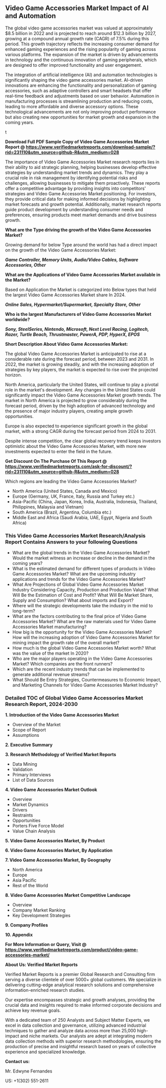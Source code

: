 <h2>Video Game Accessories Market Impact of AI and Automation</h2><p>The global video game accessories market was valued at approximately $8.5 billion in 2022 and is projected to reach around $12.3 billion by 2027, growing at a compound annual growth rate (CAGR) of 7.5% during this period. This growth trajectory reflects the increasing consumer demand for enhanced gaming experiences and the rising popularity of gaming across various platforms. The expansion of the market is driven by advancements in technology and the continuous innovation of gaming peripherals, which are designed to offer improved functionality and user engagement.</p><p>The integration of artificial intelligence (AI) and automation technologies is significantly shaping the video game accessories market. AI-driven innovations are enhancing the functionality and personalization of gaming accessories, such as adaptive controllers and smart headsets that offer real-time feedback and adjustments based on user behavior. Automation in manufacturing processes is streamlining production and reducing costs, leading to more affordable and diverse accessory options. These technological advancements are not only improving product performance but also creating new opportunities for market growth and expansion in the coming years.</p>t</p><p id="" class=""><strong>Download Full PDF Sample Copy of Video Game Accessories Market Report @ <a href="https://www.verifiedmarketreports.com/download-sample/?rid=231110&utm_source=github-R&utm_medium=028" target="_blank">https://www.verifiedmarketreports.com/download-sample/?rid=231110&utm_source=github-R&utm_medium=028</a></strong></p><p>The importance of&nbsp;Video Game Accessories Market research reports lies in their ability to aid strategic planning, helping businesses develop effective strategies by understanding market trends and dynamics. They play a crucial role in risk management by identifying potential risks and challenges, allowing businesses to mitigate them proactively. These reports offer a competitive advantage by providing insights into competitors' strategies and Video Game Accessories Market positioning. For investors, they provide critical data for making informed decisions by highlighting market forecasts and growth potential. Additionally, market research reports guide product development by understanding consumer needs and preferences, ensuring products meet market demands and drive business growth.</p><p><strong>What are the&nbsp;Type driving the growth of the Video Game Accessories Market?</strong></p><p id="" class="">Growing demand for below Type around the world has had a direct impact on the growth of the Video Game Accessories Market:</p><em><strong>Game Controller, Memory Units, Audio/Video Cables, Software Accessories, Other</strong></em></p><strong>What are the&nbsp;Applications&nbsp;of Video Game Accessories Market available in the Market?</strong></p><p id="" class="">Based on Application the Market is categorized into Below types that held the largest Video Game Accessories Market share In 2024.</p><em><strong>Online Sales, Hypermarket/Supermarket, Specialty Store, Other</strong></em></p><strong>Who is the largest Manufacturers of Video Game Accessories Market worldwide?</strong></p><p><em><strong>Sony, SteelSeries, Nintendo, Microsoft, Next Level Racing, Logitech, Razer, Turtle Beach, Thrustmaster, PowerA, PDP, HyperX, EPOS</strong></em></p><p id="" class=""><strong>Short Description About Video Game Accessories Market:</strong></p><p>The global Video Game Accessories Market is anticipated to rise at a considerable rate during the forecast period, between 2023 and 2031. In 2022, the market is growing steadily, and with the increasing adoption of strategies by key players, the market is expected to rise over the projected horizon.</p><p>North America, particularly the United States, will continue to play a pivotal role in the market's development. Any changes in the United States could significantly impact the Video Game Accessories Market growth trends. The market in North America is projected to grow considerably during the forecast period, driven by the high adoption of advanced technology and the presence of major industry players, creating ample growth opportunities.</p><p>Europe is also expected to experience significant growth in the global market, with a strong CAGR during the forecast period from 2024 to 2031.</p><p>Despite intense competition, the clear global recovery trend keeps investors optimistic about the Video Game Accessories Market, with more new investments expected to enter the field in the future.</p><p id="" class=""><strong>Get Discount On The Purchase Of This Report @ <a href="https://www.verifiedmarketreports.com/ask-for-discount/?rid=231110&utm_source=github-R&utm_medium=028" target="_blank">https://www.verifiedmarketreports.com/ask-for-discount/?rid=231110&utm_source=github-R&utm_medium=028</a></strong></p>Which regions are leading the Video Game Accessories Market?</p><ul><li>North America (United States, Canada and Mexico)</li><li>Europe (Germany, UK, France, Italy, Russia and Turkey etc.)</li><li>Asia-Pacific (China, Japan, Korea, India, Australia, Indonesia, Thailand, Philippines, Malaysia and Vietnam)</li><li>South America (Brazil, Argentina, Columbia etc.)</li><li>Middle East and Africa (Saudi Arabia, UAE, Egypt, Nigeria and South Africa)</li></ul><h3 id="" class="">This Video Game Accessories Market Research/Analysis Report Contains Answers to your following Questions</h3><ul><li>What are the global trends in the Video Game Accessories Market? Would the market witness an increase or decline in the demand in the coming years?</li><li>What is the estimated demand for different types of products in Video Game Accessories Market? What are the upcoming industry applications and trends for the Video Game Accessories Market?</li><li>What Are Projections of Global Video Game Accessories Market Industry Considering Capacity, Production and Production Value? What Will Be the Estimation of Cost and Profit? What Will Be Market Share, Supply and Consumption? What about imports and Export?</li><li>Where will the strategic developments take the industry in the mid to long-term?</li><li>What are the factors contributing to the final price of Video Game Accessories Market? What are the raw materials used for Video Game Accessories Market manufacturing?</li><li>How big is the opportunity for the Video Game Accessories Market? How will the increasing adoption of Video Game Accessories Market for mining impact the growth rate of the overall market?</li><li>How much is the global Video Game Accessories Market worth? What was the value of the market In 2020?</li><li>Who are the major players operating in the Video Game Accessories Market? Which companies are the front runners?</li><li>Which are the recent industry trends that can be implemented to generate additional revenue streams?</li><li>What Should Be Entry Strategies, Countermeasures to Economic Impact, and Marketing Channels for Video Game Accessories Market Industry?</li></ul><h3 id="" class="">Detailed TOC of Global Video Game Accessories Market Research Report, 2024-2030</h3><p id="" class=""><strong>1. Introduction of the Video Game Accessories Market</strong></p><ul><li>Overview of the Market</li><li>Scope of Report</li><li>Assumptions</li></ul><p id="" class=""><strong>2. Executive Summary</strong></p><p id="" class=""><strong>3. Research Methodology of Verified Market Reports</strong></p><ul><li>Data Mining</li><li>Validation</li><li>Primary Interviews</li><li>List of Data Sources</li></ul><p id="" class=""><strong>4. Video Game Accessories Market Outlook</strong></p><ul><li>Overview</li><li>Market Dynamics</li><li>Drivers</li><li>Restraints</li><li>Opportunities</li><li>Porters Five Force Model</li><li>Value Chain Analysis</li></ul><p id="" class=""><strong>5. Video Game Accessories Market, By Product</strong></p><p id="" class=""><strong>6. Video Game Accessories Market, By Application</strong></p><p id="" class=""><strong>7. Video Game Accessories Market, By Geography</strong></p><ul><li>North America</li><li>Europe</li><li>Asia Pacific</li><li>Rest of the World</li></ul><p id="" class=""><strong>8. Video Game Accessories Market Competitive Landscape</strong></p><ul><li>Overview</li><li>Company Market Ranking</li><li>Key Development Strategies</li></ul><p id="" class=""><strong>9. Company Profiles</strong></p><p id="" class=""><strong>10. Appendix</strong></p><p id="" class=""><strong>For More Information or Query, Visit @ <a href="https://www.verifiedmarketreports.com/product/video-game-accessories-market/" target="_blank">https://www.verifiedmarketreports.com/product/video-game-accessories-market/</a></strong></p><p id="" class=""><strong>About Us: Verified Market Reports</strong></p><p id="" class="">Verified Market Reports is a premier Global Research and Consulting firm serving a diverse clientele of over 5000+ global customers. We specialize in delivering cutting-edge analytical research solutions and comprehensive information-enriched research studies.</p><p id="" class="">Our expertise encompasses strategic and growth analyses, providing the crucial data and insights required to make informed corporate decisions and achieve key revenue goals.</p><p id="" class="">With a dedicated team of 250 Analysts and Subject Matter Experts, we excel in data collection and governance, utilizing advanced industrial techniques to gather and analyze data across more than 25,000 high-impact and niche markets. Our analysts are adept at integrating modern data collection methods with superior research methodologies, ensuring the production of precise and insightful research based on years of collective experience and specialized knowledge.</p><p id="" class=""><strong>Contact us:</strong></p><p id="" class="">Mr. Edwyne Fernandes</p><p id="" class="">US: +1(302) 551-2611</p>